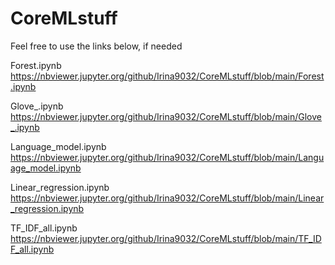 # CoreMLstuff

Feel free to use the links below, if needed


Forest.ipynb https://nbviewer.jupyter.org/github/Irina9032/CoreMLstuff/blob/main/Forest.ipynb

Glove_.ipynb https://nbviewer.jupyter.org/github/Irina9032/CoreMLstuff/blob/main/Glove_.ipynb

Language_model.ipynb https://nbviewer.jupyter.org/github/Irina9032/CoreMLstuff/blob/main/Language_model.ipynb

Linear_regression.ipynb https://nbviewer.jupyter.org/github/Irina9032/CoreMLstuff/blob/main/Linear_regression.ipynb

TF_IDF_all.ipynb https://nbviewer.jupyter.org/github/Irina9032/CoreMLstuff/blob/main/TF_IDF_all.ipynb

